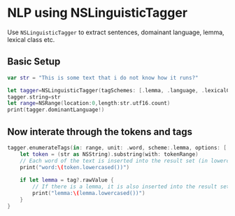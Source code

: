 # NLP using NSLinguisticTagger 

Use `NSLinguisticTagger` to extract sentences, domainant language, lemma, lexical class etc.

## Basic Setup

```swift
var str = "This is some text that i do not know how it runs?"

let tagger=NSLinguisticTagger(tagSchemes: [.lemma, .language, .lexicalClass], options:0 )
tagger.string=str
let range=NSRange(location:0,length:str.utf16.count)
print(tagger.dominantLanguage!)
```

## Now interate through the tokens and tags


```swift
tagger.enumerateTags(in: range, unit: .word, scheme:.lemma, options: [.omitPunctuation, .omitWhitespace]) { tag, tokenRange, _ in
    let token = (str as NSString).substring(with: tokenRange)
    // Each word of the text is inserted into the result set (in lowercase form).
    print("word:\(token.lowercased())")
    
    if let lemma = tag?.rawValue {
        // If there is a lemma, it is also inserted into the result set (in lowercase form).
        print("lemma:\(lemma.lowercased())")
    }   
}
```